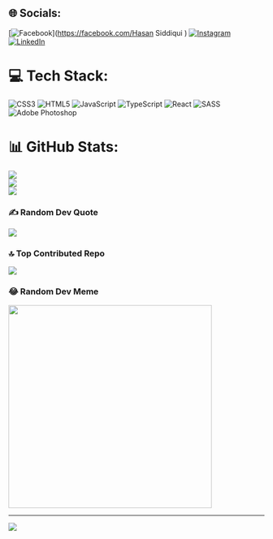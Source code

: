 
## 🌐 Socials:
[![Facebook](https://img.shields.io/badge/Facebook-%231877F2.svg?logo=Facebook&logoColor=white)](https://facebook.com/Hasan Siddiqui ) [![Instagram](https://img.shields.io/badge/Instagram-%23E4405F.svg?logo=Instagram&logoColor=white)](https://instagram.com/_hasan.28) [![LinkedIn](https://img.shields.io/badge/LinkedIn-%230077B5.svg?logo=linkedin&logoColor=white)](https://linkedin.com/in/hasan07755) 

# 💻 Tech Stack:
![CSS3](https://img.shields.io/badge/css3-%231572B6.svg?style=for-the-badge&logo=css3&logoColor=white) ![HTML5](https://img.shields.io/badge/html5-%23E34F26.svg?style=for-the-badge&logo=html5&logoColor=white) ![JavaScript](https://img.shields.io/badge/javascript-%23323330.svg?style=for-the-badge&logo=javascript&logoColor=%23F7DF1E) ![TypeScript](https://img.shields.io/badge/typescript-%23007ACC.svg?style=for-the-badge&logo=typescript&logoColor=white) ![React](https://img.shields.io/badge/react-%2320232a.svg?style=for-the-badge&logo=react&logoColor=%2361DAFB) ![SASS](https://img.shields.io/badge/SASS-hotpink.svg?style=for-the-badge&logo=SASS&logoColor=white) ![Adobe Photoshop](https://img.shields.io/badge/adobe%20photoshop-%2331A8FF.svg?style=for-the-badge&logo=adobe%20photoshop&logoColor=white)
# 📊 GitHub Stats:
![](https://github-readme-stats.vercel.app/api?username=Hasan-siddqui&theme=dark&hide_border=false&include_all_commits=true&count_private=true)<br/>
![](https://github-readme-streak-stats.herokuapp.com/?user=Hasan-siddqui&theme=dark&hide_border=false)<br/>
![](https://github-readme-stats.vercel.app/api/top-langs/?username=Hasan-siddqui&theme=dark&hide_border=false&include_all_commits=true&count_private=true&layout=compact)

### ✍️ Random Dev Quote
![](https://quotes-github-readme.vercel.app/api?type=horizontal&theme=radical)

### 🔝 Top Contributed Repo
![](https://github-contributor-stats.vercel.app/api?username=Hasan-siddqui&limit=5&theme=dark&combine_all_yearly_contributions=true)

### 😂 Random Dev Meme
<img src='https://randommeme-five.vercel.app/' style="height: 400px;"/>

---
[![](https://visitcount.itsvg.in/api?id=Hasan-siddqui&icon=0&color=0)](https://visitcount.itsvg.in)

<!-- Proudly created with GPRM ( https://gprm.itsvg.in ) -->
